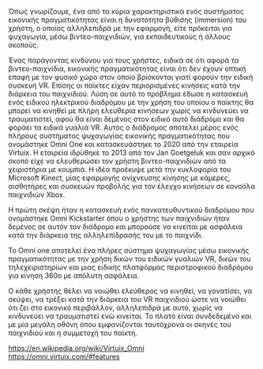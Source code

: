 
  Όπως γνωρίζουμε, ένα από τα κύρια χαρακτηριστικά ενός συστήματος εικονικής πραγματικότητας είναι η 
 δυνατότητα βύθισης (immersion) του χρήστη, ο οποίος αλληλεπιδρά με την εφαρμογή, είτε πρόκειται για 
 ψυχαγωγία, μέσω βιντεο-παιχνιδιών, για εκπαιδευτικούς ή άλλους σκοπούς. 
 
 Ένας παράγοντας κινδύνου για τους χρήστες, ειδικά σε ότι αφορά τα βιντεο-παιχνίδια, εικονικής πραγματικότητας
 είναι ότι δεν έχουν οπτική επαφή με τον φυσικό χώρο στον οποίο βρίσκονται γιατί φορούν την ειδική συσκευή VR.
 Επίσης οι παίκτες είχαν περιορισμένες κινήσεις κατά την διάρκεια του παιχνιδιού. Λύση σε αυτό το πρόβλημα έδωσε
 η κατασκευή ενός ειδικού ηλεκτρικού διαδρόμου με την χρήση του οποίου ο παίκτης θα μπορεί να κινηθεί  με πλήρη 
 ελευθερία κινήσεων χωρίς να κινδυνεύει να τραυματιστεί, αφού θα είναι δεμένος στον ειδικό αυτό διάδρομο και θα φοράει
 τα ειδικά γυαλιά VR. 
 Αυτός ο διάδρομος αποτελεί μέρος ενός πλήρους συστήματος ψυχαγωγίας εικονικής πραγματικότητας που ονομάστηκε Omni One
 και κατασκευάστηκε το 2020 από την εταιρεία Virtuix. 
 Η εταιρεία ιδρύθηκε το 2013 από τον Jan Goetgeluk και σαν αρχικό σκοπό είχε να ελευθερώσει τον χρήστη βιντεο-παιχνιδιών 
 από τα χειριστήρια με κουμπιά. Η ιδέα προέκυψε μετά την κυκλοφορία του Microsoft Kinect, μίας εφαρμογής ανίχνευσης 
 κίνησης με κάμερες, αισθητήρες και συσκευών προβολής για τον έλεγχο κινήσεων σε κονσόλα παιχνιδιών Xbox. 
 
 Η πρώτη σκέψη ήταν η κατασκευή ενός πανκατευθυντικού διαδρόμου που ονομάστηκε Omni Kickstarter όπου ο χρήστης των παιχνιδιών 
 ήταν δεμένος σε αυτόν τον διάδρομο και μπορούσε να κινείται με ασφάλεια κατά την διάρκεια της αλληλεπίδρασής του με το παιχνίδι. 
 
 Το Omni one αποτελεί ένα πλήρες σύστημα ψυχαγωγίας μέσω εικονικής πραγματικότητας με την χρήση δικών του ειδικών γυαλιών VR, δικών
 του τηλεχειριστηρίων και μιας ειδικής πλατφόρμας περιστροφικού διαδρόμου για κίνηση 360ο με απόλυτη ασφάλεια.
 
 Ο κάθε χρήστης θέλει να νοιώθει ελεύθερος να κινηθεί, να γονατίσει, να σκύψει, να τρέξει κατά την διάρκεια του VR παιχνιδιού ώστε να
νοιώθει ότι ζει στο εικονικό περιβάλλον, αλληλεπιδρά με αυτό, χωρίς να κινδυνεύει να τραυματιστεί ενώ κινείται.
Το πλατό είναι συνδεδεμένο και με μία μεγάλη οθόνη όπου εμφανίζονται ταυτόχρονα οι σκηνές του παιχνιδιού και η συμμετοχή του παίκτη.




https://en.wikipedia.org/wiki/Virtuix_Omni
https://omni.virtuix.com/#features

